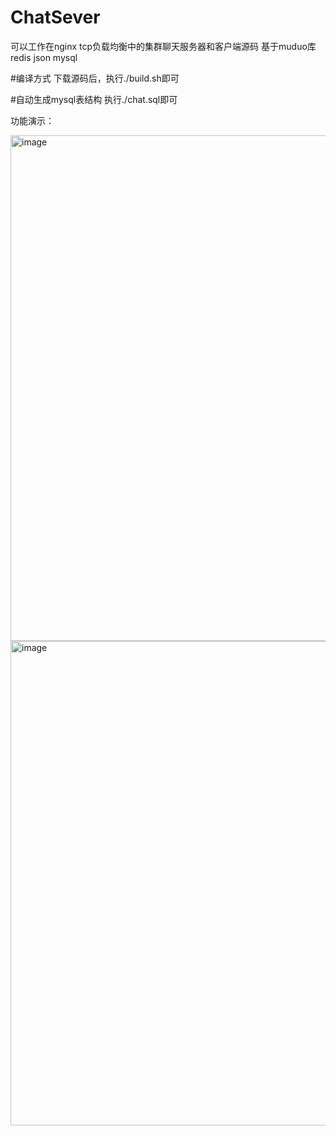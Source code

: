 # ChatSever
可以工作在nginx tcp负载均衡中的集群聊天服务器和客户端源码 基于muduo库 redis json mysql

#编译方式
下载源码后，执行./build.sh即可

#自动生成mysql表结构
执行./chat.sql即可


功能演示：

<img width="732" height="809" alt="image" src="https://github.com/user-attachments/assets/98248ea8-f3e1-4a5b-8314-d32986b480ea" />

<img width="1139" height="775" alt="image" src="https://github.com/user-attachments/assets/22e6e913-6e2d-46f8-b3ca-4db972ba162d" />

